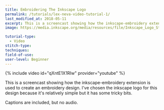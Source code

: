 ```yaml
---
title: Embroidering The Inkscape Logo
permalink: /tutorials/lex-neva-video-tutorial-1/
last_modified_at: 2018-05-11
excerpt: This is a screencast showing how the inkscape-embroidery extension is used to create an embroidery design.
image: https://media.inkscape.org/media/resources/file/Inkscape_Logo_Standard_square.svg

tutorial-type:
  - Video
stitch-type: 
techniques:
field-of-use: 
user-level: Beginner
---
```


{% include video id="qXntE1X1RIw" provider="youtube" %}

This is a screencast showing how the inkscape-embroidery extension is used to create an embroidery design. I've chosen the inkscape logo for this design because it's relatively simple but it has some tricky bits.

Captions are included, but no audio.
